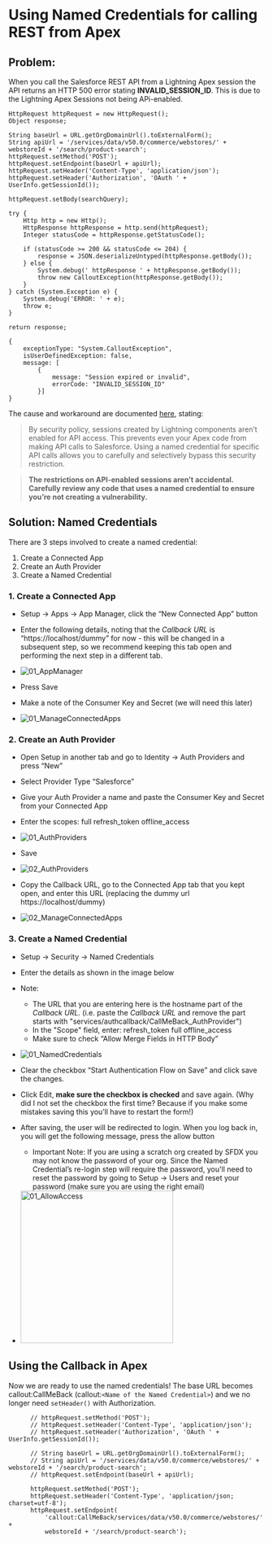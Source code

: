 # Using Named Credentials for calling REST from Apex

## Problem:

When you call the Salesforce REST API from a Lightning Apex session the API returns an HTTP 500 error stating **INVALID_SESSION_ID**. This is due to the Lightning Apex Sessions not being APi-enabled.

```
HttpRequest httpRequest = new HttpRequest();
Object response;

String baseUrl = URL.getOrgDomainUrl().toExternalForm();
String apiUrl = '/services/data/v50.0/commerce/webstores/' + webstoreId + '/search/product-search';
httpRequest.setMethod('POST');
httpRequest.setEndpoint(baseUrl + apiUrl);
httpRequest.setHeader('Content-Type', 'application/json');
httpRequest.setHeader('Authorization', 'OAuth ' + UserInfo.getSessionId());

httpRequest.setBody(searchQuery);

try {
    Http http = new Http();
    HttpResponse httpResponse = http.send(httpRequest);
    Integer statusCode = httpResponse.getStatusCode();

    if (statusCode >= 200 && statusCode <= 204) {
        response = JSON.deserializeUntyped(httpResponse.getBody());
    } else {
        System.debug(' httpResponse ' + httpResponse.getBody());
        throw new CalloutException(httpResponse.getBody());
    }
} catch (System.Exception e) {
    System.debug('ERROR: ' + e);
    throw e;
}

return response;

```

```
{
    exceptionType: "System.CalloutException",
    isUserDefinedException: false,
    message: [
        {
            message: "Session expired or invalid",
            errorCode: "INVALID_SESSION_ID"
        }]
}
```

The cause and workaround are documented [here](https://developer.salesforce.com/docs/atlas.en-us.lightning.meta/lightning/apex_api_calls.htm), stating:

> By security policy, sessions created by Lightning components aren’t enabled for API access. This prevents even your Apex code from making API calls to Salesforce. Using a named credential for specific API calls allows you to carefully and selectively bypass this security restriction.

> **The restrictions on API-enabled sessions aren’t accidental. Carefully review any code that uses a named credential to ensure you’re not creating a vulnerability.**

## Solution: Named Credentials

There are 3 steps involved to create a named credential:

1. Create a Connected App
2. Create an Auth Provider
3. Create a Named Credential

### 1. Create a Connected App

-   Setup → Apps → App Manager, click the “New Connected App” button
-   Enter the following details, noting that the _Callback URL_ is “https://localhost/dummy” for now - this will be changed in a subsequent step, so we recommend keeping this tab open and performing the next step in a different tab.

-   ![01_AppManager](images/01_AppManager.png)
-   Press Save
-   Make a note of the Consumer Key and Secret (we will need this later)
-   ![01_ManageConnectedApps](images/01_ManageConnectedApps.png)

### 2. Create an Auth Provider

-   Open Setup in another tab and go to Identity → Auth Providers and press “New”
-   Select Provider Type “Salesforce”
-   Give your Auth Provider a name and paste the Consumer Key and Secret from your Connected App
-   Enter the scopes: full refresh_token offline_access

-   ![01_AuthProviders](images/01_AuthProviders.png)
-   Save
-   ![02_AuthProviders](images/02_AuthProviders.png)
-   Copy the Callback URL, go to the Connected App tab that you kept open, and enter this URL (replacing the dummy url https://localhost/dummy)
-   ![02_ManageConnectedApps](images/02_ManageConnectedApps.png)

### 3. Create a Named Credential

-   Setup → Security → Named Credentials
-   Enter the details as shown in the image below
-   Note:

    -   The URL that you are entering here is the hostname part of the _Callback URL_. (i.e. paste the _Callback URL_ and remove the part starts with "services/authcallback/CallMeBack_AuthProvider")
    -   In the "Scope" field, enter: refresh_token full offline_access
    -   Make sure to check “Allow Merge Fields in HTTP Body”

-   ![01_NamedCredentials](images/01_NamedCredentials.png)
-   Clear the checkbox “Start Authentication Flow on Save” and click save the changes.
-   Click Edit, **make sure the checkbox is checked** and save again. (Why did I not set the checkbox the first time? Because if you make some mistakes saving this you’ll have to restart the form!)
-   After saving, the user will be redirected to login. When you log back in, you will get the following message, press the allow button
    -   Important Note: If you are using a scratch org created by SFDX you may not know the password of your org. Since the Named Credential’s re-login step will require the password, you'll need to reset the password by going to Setup -> Users and reset your password (make sure you are using the right email)
-   <img src="images/01_AllowAccess.png" alt="01_AllowAccess" width="300">

## Using the Callback in Apex

Now we are ready to use the named credentials! The base URL becomes callout:CallMeBack (callout:`<Name of the Named Credential>`) and we no longer need `setHeader()` with Authorization.

```
      // httpRequest.setMethod('POST');
      // httpRequest.setHeader('Content-Type', 'application/json');
      // httpRequest.setHeader('Authorization', 'OAuth ' + UserInfo.getSessionId());

      // String baseUrl = URL.getOrgDomainUrl().toExternalForm();
      // String apiUrl = '/services/data/v50.0/commerce/webstores/' + webstoreId + '/search/product-search';
      // httpRequest.setEndpoint(baseUrl + apiUrl);

      httpRequest.setMethod('POST');
      httpRequest.setHeader('Content-Type', 'application/json;  charset=utf-8');
      httpRequest.setEndpoint(
          'callout:CallMeBack/services/data/v50.0/commerce/webstores/' +
          webstoreId + '/search/product-search');
```
